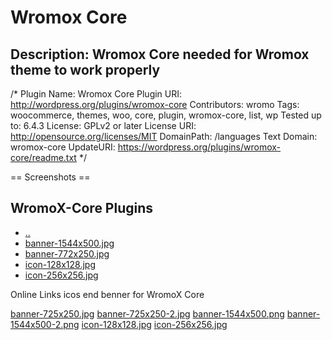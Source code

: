 # Wromox Core

## Description: Wromox Core needed for Wromox theme to work properly

/*
Plugin Name: Wromox Core
Plugin URI:  <http://wordpress.org/plugins/wromox-core>
Contributors: wromo
Tags: woocommerce, themes, woo, core, plugin, wromox-core, list, wp
Tested up to: 6.4.3
License: GPLv2 or later
License URI: http://opensource.org/licenses/MIT
DomainPath: /languages
Text Domain: wromox-core
UpdateURI: https://wordpress.org/plugins/wromox-core/readme.txt
*/

== Screenshots ==

 <h2> WromoX-Core  Plugins</h2>
 <ul>
  <li><a href="../">..</a></li>
  <li><a href="banner-1544x500.jpg">banner-1544x500.jpg</a></li>
  <li><a href="banner-772x250.jpg">banner-772x250.jpg</a></li>
  <li><a href="icon-128x128.jpg">icon-128x128.jpg</a></li>
  <li><a href="icon-256x256.jpg">icon-256x256.jpg</a></li>
 </ul>

 Online Links icos end benner for WromoX Core

[banner-725x250.jpg](https://raw.githubusercontent.com/Ghepes/wromox-core/main/assets/banner-725x250.jpg)
[banner-725x250-2.jpg](https://raw.githubusercontent.com/Ghepes/wromox-core/main/assets/banner-725x250-2.jpg)
[banner-1544x500.png](https://raw.githubusercontent.com/Ghepes/wromox-core/main/assets/banner-1544x500.jpg)
[banner-1544x500-2.png](https://raw.githubusercontent.com/Ghepes/wromox-core/main/assets/banner-1544x500-2.jpg)
[icon-128x128.jpg](https://raw.githubusercontent.com/Ghepes/wromox-core/main/assets/icon-128x128.jpg)
[icon-256x256.jpg](https://raw.githubusercontent.com/Ghepes/wromox-core/main/assets/icon-256x256.jpg)
